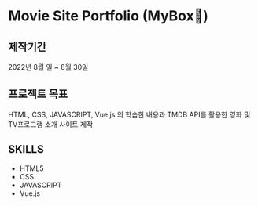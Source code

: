 # Movie Site Portfolio (MyBox🎁)

## 제작기간
2022년 8월 일 ~ 8월 30일

## 프로젝트 목표
HTML, CSS, JAVASCRIPT, Vue.js 의 학습한 내용과 TMDB API를 활용한 영화 및 TV프로그램 소개 사이트 제작

## SKILLS
* HTML5
* CSS
* JAVASCRIPT
* Vue.js
